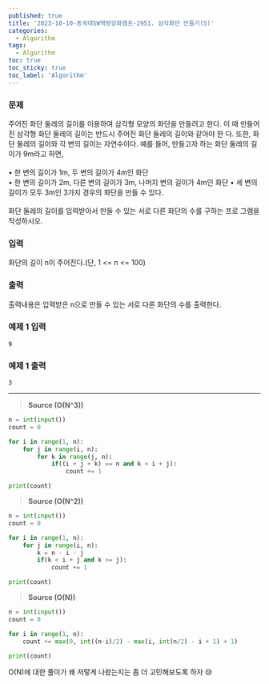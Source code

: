 ```yaml
---
published: true
title: '2023-10-10-동국대SW역량강화캠프-2951. 삼각화단 만들기(S)'
categories:
  - Algorithm
tags:
  - Algorithm
toc: true
toc_sticky: true
toc_label: 'Algorithm'
---
```


### **문제**

주어진 화단 둘레의 길이를 이용하여 삼각형 모양의 화단을 만들려고 한다. 이 때 만들어진 삼각형 화단 둘레의 길이는 반드시 주어진 화단 둘레의 길이와 같아야 한 다. 또한, 화단 둘레의 길이와 각 변의 길이는 자연수이다. 예를 들어, 만들고자 하는 화단 둘레의 길이가 9m라고 하면,  
<br />
• 한 변의 길이가 1m, 두 변의 길이가 4m인 화단  
• 한 변의 길이가 2m, 다른 변의 길이가 3m, 나머지 변의 길이가 4m인 화단 • 세 변의 길이가 모두 3m인 3가지 경우의 화단을 만들 수 있다.  
<br />
화단 둘레의 길이를 입력받아서 만들 수 있는 서로 다른 화단의 수를 구하는 프로 그램을 작성하시오.

### **입력**

화단의 길이 n이 주어진다.(단, 1 <= n <= 100)

### **출력**

출력내용은 입력받은 n으로 만들 수 있는 서로 다른 화단의 수를 출력한다.

### **예제 1 입력**

```
9
```

### **예제 1 출력**

```
3
```

---

> **Source (O(N^3))**

```python
n = int(input())
count = 0

for i in range(1, n):
    for j in range(i, n):
        for k in range(j, n):
            if((i + j + k) == n and k < i + j):
                count += 1

print(count)
```

> **Source (O(N^2))**

```python
n = int(input())
count = 0

for i in range(1, n):
    for j in range(i, n):
        k = n - i - j
        if(k < i + j and k >= j):
            count += 1

print(count)
```

> **Source (O(N))**

```python
n = int(input())
count = 0

for i in range(1, n):
	count += max(0, int((n-i)/2) - max(i, int(n/2) - i + 1) + 1)

print(count)
```

O(N)에 대한 풀이가 왜 저렇게 나왔는지는 좀 더 고민해보도록 하자 😢
